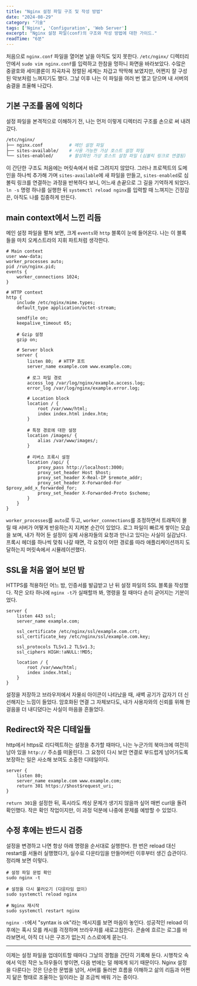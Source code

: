 ```yaml
---
title: "Nginx 설정 파일 구조 및 작성 방법"
date: "2024-08-29"
category: "기술"
tags: ['Nginx', 'Configuration', 'Web Server']
excerpt: "Nginx 설정 파일(conf)의 구조와 작성 방법에 대한 가이드."
readTime: "6분"
---
```


처음으로 `nginx.conf` 파일을 열어본 날을 아직도 잊지 못한다. `/etc/nginx/` 디렉터리 안에서 `sudo vim nginx.conf`를 입력하고 한참을 멍하니 화면을 바라보았다. 수많은 중괄호와 세미콜론이 차곡차곡 정렬된 세계는 차갑고 딱딱해 보였지만, 어쩐지 잘 구성된 악보처럼 느껴지기도 했다. 그날 이후 나는 이 파일을 여러 번 열고 닫으며 내 서버의 숨결을 조율해 나갔다.

## 기본 구조를 몸에 익히다

설정 파일을 본격적으로 이해하기 전, 나는 먼저 이렇게 디렉터리 구조를 손으로 써 내려갔다.

```bash
/etc/nginx/
├── nginx.conf          # 메인 설정 파일
├── sites-available/    # 사용 가능한 가상 호스트 설정 파일
└── sites-enabled/      # 활성화된 가상 호스트 설정 파일 (심볼릭 링크로 연결됨)
```

이 간단한 구조도 처음에는 머릿속에서 바로 그려지지 않았다. 그러나 프로젝트의 도메인을 하나씩 추가해 가며 `sites-available`에 새 파일을 만들고, `sites-enabled`로 심볼릭 링크를 연결하는 과정을 반복하다 보니, 어느새 손끝으로 그 길을 기억하게 되었다. `ln -s` 명령 하나를 실행한 뒤 `systemctl reload nginx`를 입력할 때 느껴지는 긴장감은, 아직도 나를 집중하게 만든다.

## main context에서 느낀 리듬

메인 설정 파일을 펼쳐 보면, 크게 `events`와 `http` 블록이 눈에 들어온다. 나는 이 블록들을 마치 오케스트라의 지휘 파트처럼 생각한다.

```code
# Main context
user www-data;
worker_processes auto;
pid /run/nginx.pid;
events {
    worker_connections 1024;
}

# HTTP context
http {
    include /etc/nginx/mime.types;
    default_type application/octet-stream;

    sendfile on;
    keepalive_timeout 65;

    # Gzip 설정
    gzip on;

    # Server block
    server {
        listen 80;  # HTTP 포트
        server_name example.com www.example.com;

        # 로그 파일 경로
        access_log /var/log/nginx/example.access.log;
        error_log /var/log/nginx/example.error.log;

        # Location block
        location / {
            root /var/www/html;
            index index.html index.htm;
        }

        # 특정 경로에 대한 설정
        location /images/ {
            alias /var/www/images/;
        }

        # 리버스 프록시 설정
        location /api/ {
            proxy_pass http://localhost:3000;
            proxy_set_header Host $host;
            proxy_set_header X-Real-IP $remote_addr;
            proxy_set_header X-Forwarded-For $proxy_add_x_forwarded_for;
            proxy_set_header X-Forwarded-Proto $scheme;
        }
    }
}

```

`worker_processes`를 `auto`로 두고, `worker_connections`를 조정하면서 트래픽이 몰릴 때 서버가 어떻게 반응하는지 지켜본 순간이 있었다. 로그 파일이 빠르게 쌓이는 모습을 보며, 내가 적어 둔 설정이 실제 사용자들의 요청과 만나고 있다는 사실이 실감났다. 프록시 헤더를 하나씩 맞춰 나갈 때면, 각 요청이 어떤 경로를 따라 애플리케이션까지 도달하는지 머릿속에서 시뮬레이션했다.

## SSL을 처음 열어 보던 밤

HTTPS를 적용하던 어느 밤, 인증서를 발급받고 난 뒤 설정 파일의 SSL 블록을 작성했다. 작은 오타 하나에 `nginx -t`가 실패할까 봐, 명령을 칠 때마다 손이 굳어지는 기분이었다.

```code
server {
    listen 443 ssl;
    server_name example.com;

    ssl_certificate /etc/nginx/ssl/example.com.crt;
    ssl_certificate_key /etc/nginx/ssl/example.com.key;

    ssl_protocols TLSv1.2 TLSv1.3;
    ssl_ciphers HIGH:!aNULL:!MD5;

    location / {
        root /var/www/html;
        index index.html;
    }
}
```

설정을 저장하고 브라우저에서 자물쇠 아이콘이 나타났을 때, 새벽 공기가 갑자기 더 신선해지는 느낌이 들었다. 암호화된 연결 그 자체보다도, 내가 사용자와의 신뢰를 위해 한 걸음을 더 내디뎠다는 사실이 마음을 흔들었다.

## Redirect와 작은 디테일들

http에서 https로 리디렉트하는 설정을 추가할 때마다, 나는 누군가의 북마크에 여전히 남아 있을 `http://` 주소를 떠올린다. 그 요청이 다시 보안 연결로 부드럽게 넘어가도록 보장하는 일은 사소해 보여도 소중한 디테일이다.

```code
server {
    listen 80;
    server_name example.com www.example.com;
    return 301 https://$host$request_uri;
}
```

`return 301`을 설정한 뒤, 혹시라도 캐싱 문제가 생기지 않을까 싶어 매번 curl을 돌려 확인했다. 작은 확인 작업이지만, 이 과정 덕분에 나중에 문제를 예방할 수 있었다.

## 수정 후에는 반드시 검증

설정을 변경하고 나면 항상 아래 명령을 순서대로 실행한다. 한 번은 reload 대신 restart를 서둘러 실행했다가, 실수로 다운타임을 만들어버린 이후부터 생긴 습관이다. 정리해 보면 이렇다.

```code
# 설정 파일 문법 확인
sudo nginx -t

# 설정을 다시 불러오기 (다운타임 없이)
sudo systemctl reload nginx

# Nginx 재시작
sudo systemctl restart nginx

```

`nginx -t`에서 "syntax is ok"라는 메시지를 보면 마음이 놓인다. 성공적인 reload 이후에는 혹시 모를 캐시를 걱정하며 브라우저를 새로고침한다. 콘솔에 흐르는 로그를 바라보면서, 아직 더 나은 구조가 없는지 스스로에게 묻는다.

---

이제는 설정 파일을 업데이트할 때마다 그날의 경험을 간단히 기록해 둔다. 시행착오 속에서 익힌 작은 노하우들이 쌓이면, 다음 번에는 덜 헤매게 되기 때문이다. Nginx 설정을 다룬다는 것은 단순한 문법을 넘어, 서버를 둘러싼 흐름을 이해하고 삶의 리듬과 어쩐지 닮은 형태로 조율하는 일이라는 걸 조금씩 배워 가는 중이다.